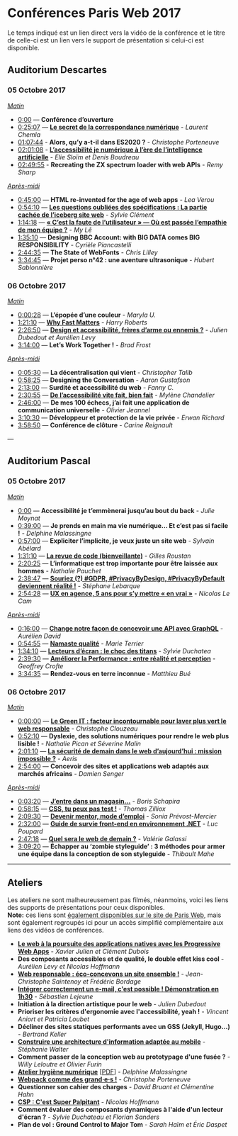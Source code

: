 # Conférences Paris Web 2017

Le temps indiqué est un lien direct vers la vidéo de la conférence et le titre de celle-ci est un lien vers le support de présentation si celui-ci est disponible.

## Auditorium Descartes
### 05 Octobre 2017
*[Matin](https://youtube.com/watch?v=iN7b312ZDU4)*

* [0:00](https://youtube.com/watch?v=iN7b312ZDU4) — **Conférence d’ouverture**
* [0:25:07](https://youtube.com/watch?v=iN7b312ZDU4&t=25m07s) — **[Le secret de la correspondance numérique](https://speakerdeck.com/judbd/le-secret-de-la-correspondance-numerique)** - *Laurent Chemla*
* [01:07:44](https://youtube.com/watch?v=iN7b312ZDU4&t=1h7m44s) - **Alors, qu’y a-t-il dans ES2020 ?** - *Christophe Porteneuve*
* [02:01:08](https://youtube.com/watch?v=iN7b312ZDU4&t=2h1m8s) - **[L’accessibilité je numérique à l’ère de l’intelligence artificielle](http://www.denisboudreau.org/presentations/2017/ParisWeb/Accessibilite-numerique-et-intelligence-artificielle-ParisWeb2017-final.pdf)** - *Elie Sloïm et Denis Boudreau*
* [02:49:55](https://youtube.com/watch?v=iN7b312ZDU4&t=2h49m55s) - **Recreating the ZX spectrum loader with web APIs** - *Remy Sharp*

*[Après-midi](https://youtube.com/watch?v=6sbg2SzArkQ)*

* [0:45:00](https://youtube.com/watch?v=6sbg2SzArkQ&t=45m0s) — **HTML re-invented for the age of web apps** - *Lea Verou*
* [0:54:10](https://youtube.com/watch?v=6sbg2SzArkQ&t=54m10s) — **[Les questions oubliées des spécifications : La partie cachée de l’iceberg site web](https://youtube.com/watch?v=iN7b312ZDU4)** - *Sylvie Clément*
* [1:14:18](https://youtube.com/watch?v=6sbg2SzArkQ&t=1h14m18s) — **[« C’est la faute de l’utilisateur » — Où est passée l’empathie de mon équipe ?](https://www.paris-web.fr/2017/media/PW2017-empathie.pdf)** - *My Lê*
* [1:35:10](https://youtube.com/watch?v=6sbg2SzArkQ&t=1h35m10s) — **Designing BBC Account: with BIG DATA comes BIG RESPONSIBILITY** - *Cyrièle Piancastelli*
* [2:44:35](https://youtube.com/watch?v=6sbg2SzArkQ&t=2h44m35s) — **The State of WebFonts** - *Chris Lilley*
* [3:34:45](https://youtube.com/watch?v=6sbg2SzArkQ&t=3h34m45s) — **Projet perso n°42 : une aventure ultrasonique** - *Hubert Sablonnière*

### 06 Octobre 2017
*[Matin](https://youtube.com/watch?v=8n1TDR-8WVE)*

* [0:00:28](https://youtube.com/watch?v=8n1TDR-8WVE&t=0m28s) — **L’épopée d’une couleur** - *Maryla U.*
* [1:21:10](https://youtube.com/watch?v=8n1TDR-8WVE&t=1h21m10s) — **[Why Fast Matters](https://speakerdeck.com/csswizardry/why-fast-matters)** - *Harry Roberts*
* [2:26:50](https://youtube.com/watch?v=8n1TDR-8WVE&t=2h26m50s) — **[Design et accessibilité, frères d’arme ou ennemis ?](https://speakerdeck.com/judbd/design-et-accessibilite-freres-darme-ou-ennemis)** - *Julien Dubedout et Aurélien Levy*
* [3:14:00](https://youtube.com/watch?v=8n1TDR-8WVE&t=3h14m0s) — **Let’s Work Together !** - *Brad Frost*

*[Après-midi](https://youtube.com/watch?v=R442BQQ82YM)*

* [0:05:30](https://youtube.com/watch?v=R442BQQ82YM&t=5m30s) — **La décentralisation qui vient** - *Christopher Talib*
* [0:58:25](https://youtube.com/watch?v=R442BQQ82YM&t=58m25s) — **Designing the Conversation** - *Aaron Gustafson*
* [2:13:00](https://youtube.com/watch?v=R442BQQ82YM&t=2h13m0s) — **Surdité et accessibilité du web** - *Fanny C.*
* [2:30:55](https://youtube.com/watch?v=R442BQQ82YM&t=2h30m55s) — **[De l’accessibilité vite fait, bien fait](https://www.mylene-chandelier.me/pw17/)** - *Mylène Chandelier*
* [2:46:00](https://youtube.com/watch?v=R442BQQ82YM&t=2h46m00s) — **De mes 100 échecs, j’ai fait une application de communication universelle** - *Olivier Jeannel*
* [3:10:30](https://youtube.com/watch?v=R442BQQ82YM&t=3h10m30s) — **Développeur et protection de la vie privée** - *Erwan Richard*
* [3:58:50](https://youtube.com/watch?v=R442BQQ82YM&t=3h58m50s) — **Conférence de clôture** - *Carine Reignault*

—

## Auditorium Pascal
### 05 Octobre 2017
*[Matin](https://youtube.com/watch?v=QZxWHZE02ag)*

* [0:00](https://youtube.com/watch?v=QZxWHZE02ag) — **Accessibilité je t’emmènerai jusqu’au bout du back** - *Julie Moynat*
* [0:39:00](https://youtube.com/watch?v=QZxWHZE02ag&t=39m0s) — **Je prends en main ma vie numérique... Et c’est pas si facile !** - *Delphine Malassingne*
* [0:57:00](https://youtube.com/watch?v=QZxWHZE02ag&t=57m0s) — **Expliciter l’implicite, je veux juste un site web** - *Sylvain Abélard*
* [1:31:10](https://youtube.com/watch?v=QZxWHZE02ag&t=1h31m10s) — **[La revue de code (bienveillante)](https://www.paris-web.fr/2017/media/PW2017-La-revue-de-code-bienveillante.pdf)** - *Gilles Roustan*
* [2:20:25](https://youtube.com/watch?v=QZxWHZE02ag&t=2h20m25s) — **L’informatique est trop importante pour être laissée aux hommes** - *Nathalie Pauchet*
* [2:38:47](https://youtube.com/watch?v=QZxWHZE02ag&t=2h38m47s) — **[Souriez (?) #GDPR, #PrivacyByDesign, #PrivacyByDefault deviennent réalité !](https://www.paris-web.fr/2017/media/PW2017-gdprprivacybydesignprivacy.pdf)** - *Stéphane Lebarque*
* [2:54:28](https://youtube.com/watch?v=QZxWHZE02ag&t=2h54m28s) — **[UX en agence, 5 ans pour s’y mettre « en vrai »](https://docs.google.com/presentation/d/1FFvASYYfLmHIdb2N6FNIMn0Jb7v9Q1ZGe5a48u47Nk4/edit)** - *Nicolas Le Cam*

*[Après-midi](https://youtube.com/watch?v=bXzN0e0oM3E)*

* [0:16:00](https://youtube.com/watch?v=bXzN0e0oM3E&t=16m0s) — **[Change notre façon de concevoir une API avec GraphQL](https://spyl.net/slides/parisweb-2017.html#/)** - *Aurélien David*
* [0:54:55](https://youtube.com/watch?v=bXzN0e0oM3E&t=54m55s) — **[Namaste qualité](http://slides.com/mterrier/namastequalite)** - *Marie Terrier*
* [1:34:10](https://youtube.com/watch?v=bXzN0e0oM3E&t=1h34m10s) — **[Lecteurs d’écran : le choc des titans](https://www.paris-web.fr/2017/media/PW2017-SylvieDuchateau-LecteursDEcran)** - *Sylvie Duchatea*
* [2:39:30](https://youtube.com/watch?v=bXzN0e0oM3E&t=2h39m30s) — **[Améliorer la Performance : entre réalité et perception](https://www.paris-web.fr/2017/media/PW2017-SylvieDuchateau-LecteursDEcran)** - *Geoffrey Crofte*
* [3:34:35](https://youtube.com/watch?v=bXzN0e0oM3E&t=3h34m35s) — **Rendez-vous en terre inconnue** - *Matthieu Bué*

### 06 Octobre 2017
*[Matin](https://youtube.com/watch?v=O_V1vjmmDUk)*

* [0:00:00](https://youtube.com/watch?v=O_V1vjmmDUk) — **[Le Green IT : facteur incontournable pour laver plus vert le web responsable](https://www.slideshare.net/ChristopheClouzeau/le-green-it-facteur-incontournable-pour-laver-plus-vert-le-web-responsable‬)** - *Christophe Clouzeau*
* [0:52:10](https://youtube.com/watch?v=O_V1vjmmDUk&t=52m10s) — **Dyslexie, des solutions numériques pour rendre le web plus lisible !** - *Nathalie Pican et Séverine Malin*
* [2:01:10](https://youtube.com/watch?v=O_V1vjmmDUk&t=2h1m10s) — **[La sécurité de demain dans le web d’aujourd’hui : mission impossible ?](https://www.paris-web.fr/2017/media/PW2017-secu-demain-web-aujourdhui.pdf)** - *Aeris*
* [2:54:00](https://youtube.com/watch?v=O_V1vjmmDUk&t=2h54m0s) — **Concevoir des sites et applications web adaptés aux marchés africains** - *Damien Senger*

*[Après-midi](https://youtube.com/watch?v=o9xInoZgZ4o)*

* [0:03:20](https://youtube.com/watch?v=o9xInoZgZ4o&t=3m20s) — **[J’entre dans un magasin…](https://www.paris-web.fr/2017/media/PW2017-J-entre-dans-un-magasin.pdf)** - *Boris Schapira*
* [0:58:15](https://youtube.com/watch?v=o9xInoZgZ4o&t=58m15s) — **[CSS, tu peux pas test !](http://tzi.fr/slides/pw2017/)** - *Thomas Zilliox*
* [2:09:30](https://youtube.com/watch?v=o9xInoZgZ4o&t=2h09m30s) — **[Devenir mentor, mode d’emploi](http://slides.com/soniaprevost/devenir-mentor-mode-d-emploi-7#/)** - *Sonia Prévost-Mercier*
* [2:32:00](https://youtube.com/watch?v=o9xInoZgZ4o&t=2h32m0s) — **[Guide de survie front-end en environnement .NET](https://www.kloh.ch/pw2017/)** - *Luc Poupard*
* [2:47:18](https://youtube.com/watch?v=o9xInoZgZ4o&t=2h47m18s) — **[Quel sera le web de demain ?](https://www.paris-web.fr/2017/media/PW2017-LeWebDeDemain.pdf)** - *Valérie Galassi*
* [3:09:20](https://youtube.com/watch?v=o9xInoZgZ4o&t=3h09m20s) — **Échapper au ‘zombie styleguide’ : 3 méthodes pour armer une équipe dans la conception de son styleguide** - *Thibault Mahe*

---

## Ateliers

Les ateliers ne sont malheureusement pas filmés, néanmoins, voici les liens des supports de présentations pour ceux disponibles.  
**Note:** ces liens sont [également disponibles sur le site de Paris Web](https://www.paris-web.fr/2017/07.php), mais sont également regroupés ici pour un accès simplifié complémentaire aux liens des vidéos de conférences.

* **[Le web à la poursuite des applications natives avec les Progressive Web Apps](https://www.paris-web.fr/www/www/2017/media/PW2017-PWA.pdf)** - *Xavier Julien et Clément Dubois*
* **Des composants accessibles et de qualité, le double effet kiss cool** - *Aurélien Levy et Nicolas Hoffmann*
* **[Web responsable : éco-concevons un site ensemble !](https://www.paris-web.fr/2017/media/PW2017-Webresponsable-ecoconcevonsunsiteensemble.pdf)** - *Jean-Christophe Saintenoy et Frédéric Bordage*
* **[Intégrer correctement un e-mail, c'est possible ! Démonstration en 1h30](https://www.paris-web.fr/2017/media/PW2017-integrer-email.pdf)** - *Sébastien Lejeune*
* **Initiation à la direction artistique pour le web** - *Julien Dubedout*
* **Prioriser les critères d'ergonomie avec l'accessibilité, yeah !** - *Vincent Aniort et Patricia Loubet*
* **Décliner des sites statiques performants avec un GSS (Jekyll, Hugo…)** - *Bertrand Keller*
* **[Construire une architecture d'information adaptée au mobile](https://speakerdeck.com/stephaniewalter/atelier-paris-web-une-architecture-dinformation-adaptee-au-mobile)** - *Stéphanie Walter*
* **Comment passer de la conception web au prototypage d'une fusée ?** - *Willy Leloutre et Olivier Furin*
* **[Atelier hygiène numérique](https://www.paris-web.fr/2017/media/PW2017-Delphine-Malassingne-UnPasDePlusVersMonHygieneNumerique-201710.pdf)** [[PDF](https://www.paris-web.fr/2017/media/PW2017-mavienumeriquepassifacile.pdf)] - *Delphine Malassingne*
* **[Webpack comme des grand·e·s !](https://deliciousinsights.github.io/pw2017-webpack/)** - *Christophe Porteneuve*
* **Questionner son cahier des charges** - *David Bruant et Clémentine Hahn*
* **[CSP : C'est Super Palpitant](https://www.nicolas-hoffmann.net/content-security-policy-paris-web-2017/#/)** - *Nicolas Hoffmann*
* **Comment évaluer des composants dynamiques à l'aide d'un lecteur d'écran ?** - *Sylvie Duchateau et Florian Sanders*
* **Plan de vol : Ground Control to Major Tom** - *Sarah Haïm et Éric Daspet*
